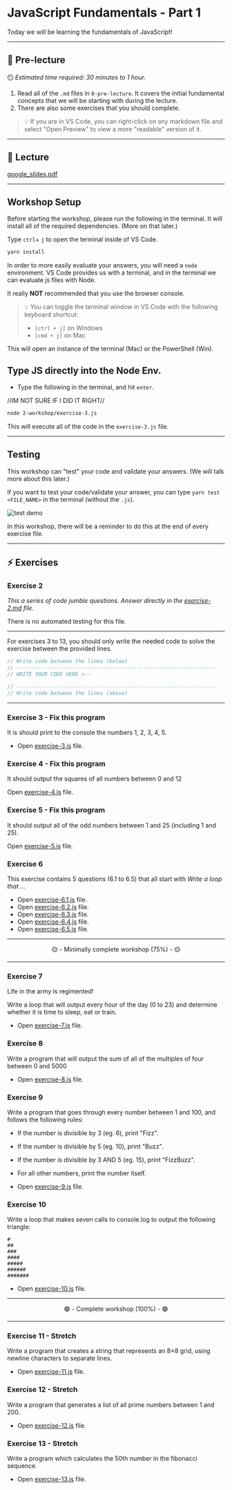 # JavaScript Fundamentals - Part 1

Today we will be learning the fundamentals of JavaScript!

---

## 🦊 Pre-lecture

⏲️ _Estimated time required: 30 minutes to 1 hour._

1. Read all of the `.md` files in `0-pre-lecture`. It covers the initial fundamental concepts that we will be starting with during the lecture.
2. There are also some exercises that you should complete.

> 💡 If you are in VS Code, you can right-click on any markdown file and select "Open Preview" to view a more "readable" version of it.

---

## 🦉 Lecture

[google_slides.pdf](1-lecture/js_fun_p1.pdf)

---

## Workshop Setup

Before starting the workshop, please run the following in the terminal. It will install all of the required dependencies. (More on that later.)

Type `ctrl`+ `j` to open the terminal inside of VS Code.

```bash
yarn install
```

In order to more easily evaluate your answers, you will need a `node` environment. VS Code provides us with a terminal, and in the terminal we can evaluate js files with Node.

It really **NOT** recommended that you use the browser console.

> 💡 You can toggle the terminal window in VS Code with the following keyboard shortcut:
>
> - `[ctrl + j]` on Windows
> - `[cmd + j]` on Mac

This will open an instance of the terminal (Mac) or the PowerShell (Win).

## Type JS directly into the Node Env.

- Type the following in the terminal, and hit `enter`.

//IM NOT SURE IF I DID IT RIGHT//

```bash
node 2-workshop/exercise-3.js
```

This will execute all of the code in the `exercise-3.js` file.

---

## Testing

This workshop can "test" your code and validate your answers. (We will talk more about this later.)

If you want to test your code/validate your answer, you can type `yarn test <FILE_NAME>` in the terminal (without the `.js`).

<img src="./1-lecture/assets/demo_test.gif" alt="test demo" />

In this workshop, there will be a reminder to do this at the end of every exercise file.

---

## ⚡ Exercises

### Exercise 2

_This a series of code jumble questions. Answer directly in the [exercise-2.md](__2-workshop/exercise-2.md) file._

There is no automated testing for this file.

---

For exercises 3 to 13, you should only write the needed code to solve the exercise between the provided lines.

```js
// Write code between the lines (below)
// -----------------------------------------------------------------
// WRITE YOUR CODE HERE <--

// -----------------------------------------------------------------
// Write code between the lines (above)
```

---

### Exercise 3 - Fix this program

It is should print to the console the numbers 1, 2, 3, 4, 5.

- Open [exercise-3.js](2-workshop/exercise-3.js) file.

### Exercise 4 - Fix this program

It should output the squares of all numbers between 0 and 12

Open [exercise-4.js](2-workshop/exercise-4.js) file.

### Exercise 5 - Fix this program

It should output all of the odd numbers between 1 and 25 (including 1 and 25).

Open [exercise-5.js](2-workshop/exercise-5.js) file.

### Exercise 6

This exercise contains 5 questions (6.1 to 6.5) that all start with _Write a loop that ..._

- Open [exercise-6.1.js](2-workshop/exercise-6.1.js) file.
- Open [exercise-6.2.js](2-workshop/exercise-6.2.js) file.
- Open [exercise-6.3.js](2-workshop/exercise-6.3.js) file.
- Open [exercise-6.4.js](2-workshop/exercise-6.4.js) file.
- Open [exercise-6.5.js](2-workshop/exercise-6.5.js) file.

---

<center>🟡 - Minimally complete workshop (75%) - 🟡</center>

---

### Exercise 7

Life in the army is regimented!

Write a loop that will output every hour of the day (0 to 23) and determine whether it is time to sleep, eat or train.

- Open [exercise-7.js](2-workshop/exercise-7.js) file.

### Exercise 8

Write a program that will output the sum of all of the multiples of four between 0 and 5000

- Open [exercise-8.js](2-workshop/exercise-8.js) file.

### Exercise 9

Write a program that goes through every number between 1 and 100, and follows the following rules:

- If the number is divisible by 3 (eg. 6), print "Fizz".
- If the number is divisible by 5 (eg. 10), print "Buzz".
- If the number is divisible by 3 AND 5 (eg. 15), print "FizzBuzz".
- For all other numbers, print the number itself.

- Open [exercise-9.js](2-workshop/exercise-9.js) file.

### Exercise 10

Write a loop that makes seven calls to console.log to output the following triangle:

```
#
##
###
####
#####
######
#######
```

- Open [exercise-10.js](2-workshop/exercise-10.js) file.

---

<center>🟢 - Complete workshop (100%) - 🟢</center>

---

### Exercise 11 - Stretch

Write a program that creates a string that represents an 8×8 grid, using newline characters to separate lines.

- Open [exercise-11.js](2-workshop/exercise-11.js) file.

### Exercise 12 - Stretch

Write a program that generates a list of all prime numbers between 1 and 200.

- Open [exercise-12.js](2-workshop/exercise-12.js) file.

### Exercise 13 - Stretch

Write a program which calculates the 50th number in the fibonacci sequence.

- Open [exercise-13.js](2-workshop/exercise-13.js) file.
